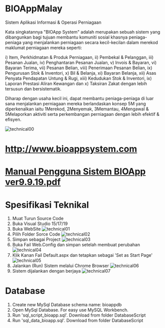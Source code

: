 # BIOAppMalay
Sistem Aplikasi Informasi &amp; Operasi  Perniagaan

Kata singkatannya "BIOApp System" adalah merupakan sebuah sistem yang dibangunkan bagi tujuan membantu komuniti sosial khasnya peniaga-peniaga yang menjalankan perniagaan secara kecil-kecilan dalam merekod maklumat perniagaan mereka seperti:

i) Item, Perkhidmatan & Produk Perniagaan, 
ii) Pembekal & Pelanggan, 
iii) Pesanan Jualan, 
iv) Penghantaran Pesanan Jualan, 
v)  Invois & Bayaran, 
vi) Bayaran Terima, 
vii) Pesanan Belian, 
viii) Penerimaan Pesanan Belian, 
ix) Pengurusan Stok & Inventori, 
x) Bil & Belanja, 
xi) Bayaran Belanja, 
xii) Asas Penyata Pendapatan Untung & Rugi,
xiii) Kedudukan Stok & Inventori,
ix) Laporan Prestasi Aliran Kewangan dan
x) Taksiran Zakat 
dengan lebih tersusun dan bersistematik.

Diharap dengan usaha kecil ini, dapat membantu peniaga-peniaga di luar sana menjalankan perniagaan mereka berlandaskan konsep 5M 
yang diperkenalkan iaitu 1Merekod, 2Menyemak, 3Memantau, 4Mengawal & 5Melaporkan aktiviti serta perkembangan perniagaan dengan lebih 
efektif & efisyen.

![technical00](https://user-images.githubusercontent.com/9710351/64705559-b839bd80-d4e2-11e9-99ed-a3f1ca868bcc.png)

# http://www.bioappsystem.com

# [Manual Pengguna Sistem BIOApp ver9.9.19.pdf](https://github.com/matzul/BIOAppMalay/files/3599435/Manual.Pengguna.Sistem.BIOApp.ver9.9.19.pdf)

# Spesifikasi Teknikal
1. Muat Turun Source Code
2. Buka Visual Studio 15/17/19
3. Buka WebSite
![technical01](https://user-images.githubusercontent.com/9710351/64676704-bbb05300-d4a8-11e9-9622-57a412ffebc2.png)
4. Pilih Folder Sorce Code
![technical02](https://user-images.githubusercontent.com/9710351/64677028-6294ef00-d4a9-11e9-8e31-8506b02892c3.png)
5. Simpan sebagai Project
![technical03](https://user-images.githubusercontent.com/9710351/64677312-df27cd80-d4a9-11e9-8677-0906cfcfeeba.png)
6. Buka Fail Web.Config dan simpan setelah membuat perubahan
![technical04](https://user-images.githubusercontent.com/9710351/64677359-f8307e80-d4a9-11e9-8050-561f11ab9f00.png)
7. Klik Kanan Fail Default.aspx dan tetapkan sebagai 'Set as Start Page'
![technical05](https://user-images.githubusercontent.com/9710351/64677476-3332b200-d4aa-11e9-9e77-ab3a184b3a90.png)
8. Jalankan (Run) Sistem melalui Chrome Browser
![technical06](https://user-images.githubusercontent.com/9710351/64677554-61b08d00-d4aa-11e9-93d3-571e388f318e.png)
9. Sistem dijalankan dengan berjaya
![technical07](https://user-images.githubusercontent.com/9710351/64677612-7bea6b00-d4aa-11e9-8ea0-2fe2df6bee5f.png)

# Database
1. Create new MySql Database schema name: bioappdb
2. Open MySql Database. For easy use MySQL Workbench.
3. Run 'sql_script_bioapp.sql'. Download from folder DatabaseScript
4. Run 'sql_data_bioapp.sql'. Download from folder DatabaseScript
